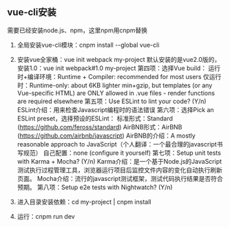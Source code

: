 ## vue-cli安装

需要已经安装node.js、npm，这里npm用cnpm替换

1.  全局安装vue-cli模块：cnpm install --global vue-cli

2.  安装vue全家桶：vue init webpack my-project
    默认安装的是vue2.0版的，安装1.0：vue init webpack#1.0 my-project
    第四项：选择Vue build：
        运行时+编译环境：Runtime + Compiler: recommended for most users
        仅运行时：Runtime-only: about 6KB lighter min+gzip, but templates (or any Vue-specific HTML) are ONLY allowed in .vue files - render functions are required elsewhere
    第五项：Use ESLint to lint your code? (Y/n)  
        ESLint介绍：用来检查Javascript编程时的语法错误
    第六项：选择Pick an ESLint preset，选择预设的ESLint：
        标准形式：Standard (https://github.com/feross/standard)
        AirBNB形式：AirBNB (https://github.com/airbnb/javascript)
            AirBNB的介绍：A mostly reasonable approach to JavaScript（个人翻译：一个最合理的javascript书写规范）
        自己配置：none (configure it yourself)
    第七项：Setup unit tests with Karma + Mocha? (Y/n)
        Karma介绍：是一个基于Node.js的JavaScript测试执行过程管理工具，浏览器运行项目后监控文件内容的变化自动执行刷新页面。
        Mocha介绍：流行的javascript测试框架，测试代码执行结果是否符合预期。
    第八项：Setup e2e tests with Nightwatch? (Y/n)

3.  进入目录安装依赖：cd my-project | cnpm install

4.  运行：cnpm run dev